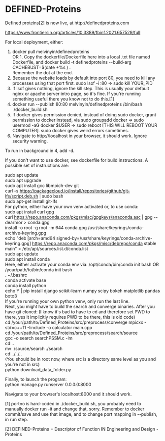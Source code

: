 # DEFINED-Proteins
<p>
Defined proteins[2] is now live, at http://definedproteins.com

https://www.frontiersin.org/articles/10.3389/fbinf.2021.657529/full

For local deployment, either:
1. docker pull melvinyin/definedproteins  
OR 1. Copy the dockerfile/Dockerfile here into a local .txt file named
 Dockerfile, and docker build -t definedproteins --build-arg CACHEBUST=$(date +%s ) .  
Remember the dot at the end.   
2. Because the website loads by default into port 80, you need to kill any
 processes using that port first. sudo lsof -i :80 => sudo kill YOUR_PID   
3. If lsof gives nothing, ignore the kill step. This is usually your default
nginx or apache server intro page, so it's fine. If you're running something
 useful there you know not to do this.[1]  
4. docker run --publish 80:80 melvinyin/definedproteins /bin/bash ./docker_build.sh  
4. If docker gives permission denied, instead of doing sudo docker, grant
 permission to docker instead, via sudo groupadd docker => sudo usermod -aG
  docker $USER => sudo reboot [THIS WILL REBOOT YOUR COMPUTER]. sudo docker
   gives weird errors sometimes. 
5. Navigate to http://localhost in your browser, it should work. Ignore
 security warning.   
 
To run in background in 4, add -d.

If you don't want to use docker, see dockerfile for build instructions. A
 possible set of instructions are:  

sudo apt update  
sudo apt upgrade  
sudo apt install gcc libmpich-dev git    
curl -s https://packagecloud.io/install/repositories/github/git-lfs/script.deb.sh | sudo bash    
sudo apt-get install git-lfs    
For python, either have your own venv activated or, to use conda:  
sudo apt install curl gpg  
curl https://repo.anaconda.com/pkgs/misc/gpgkeys/anaconda.asc | gpg --dearmor > conda.gpg  
install -o root -g root -m 644 conda.gpg /usr/share/keyrings/conda-archive-keyring.gpg  
echo "deb [arch=amd64 signed-by=/usr/share/keyrings/conda-archive-keyring.gpg] https://repo.anaconda.com/pkgs/misc/debrepo/conda stable main" > /etc/apt/sources.list.d/conda.list  
sudo apt update  
sudo apt install conda  
Here, either activate your conda env via:
/opt/conda/bin/conda init bash OR /your/path/to/bin/conda init bash  
. ~/.bashrc  
conda activate base  
conda install python  
echo Y | pip install django scikit-learn numpy scipy bokeh matplotlib pandas
 boto3  
If you're running your own python venv, only run the last line.  
Next, you might have to build the search and converge binaries. After you
 have git cloned:
(I know it's bad to have to cd and therefore set PWD to there, yes it
 implicitly requires PWD to be there, this is old code)  
cd /your/path/to/Defined_Proteins/src/preprocess/converge
mpicxx -std=c++11 -Iinclude -o calculator main.cpp  
cd /your/path/to/Defined_Proteins/src/preprocess/search/source  
gcc -o search searchPSSM.c -lm  
cd ..  
mv ./source/search ./search  
cd ../../..  
(You should be in root now, where src is a directory same level as you and
 you're not in src)  
python download_data_folder.py  

Finally, to launch the program:  
python manage.py runserver 0.0.0.0:8000

Navigate to your browser's localhost:8000 and it should work. 

[1] portno is hard-coded in ./docker_build.sh, you probably need to manually
 docker run -it and change that, sorry. Remember to docker commit/save and
  use that image, and to change port mapping in --publish, in run step.

[2] DEFINED-Proteins = Descriptor of Function IN Engineering and Design - Proteins
</p>
